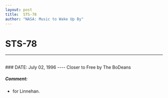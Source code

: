 ```yaml
---
layout: post
title:  STS-78
author: "NASA: Music to Wake Up By"
---
```


# STS-78
----
<br/>
### DATE: July 02, 1996
----
Closer to Free by The BoDeans

##### Comment:
* for Linnehan.
